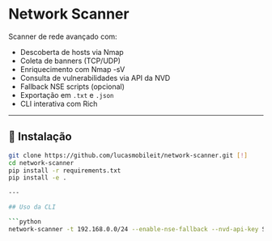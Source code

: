 # Network Scanner

Scanner de rede avançado com:

- Descoberta de hosts via Nmap
- Coleta de banners (TCP/UDP)
- Enriquecimento com Nmap -sV
- Consulta de vulnerabilidades via API da NVD
- Fallback NSE scripts (opcional)
- Exportação em `.txt` e `.json`
- CLI interativa com Rich

---

## 🚀 Instalação

```bash
git clone https://github.com/lucasmobileit/network-scanner.git [!]
cd network-scanner
pip install -r requirements.txt
pip install -e .

---

## Uso da CLI

```python
network-scanner -t 192.168.0.0/24 --enable-nse-fallback --nvd-api-key SEU_TOKEN
